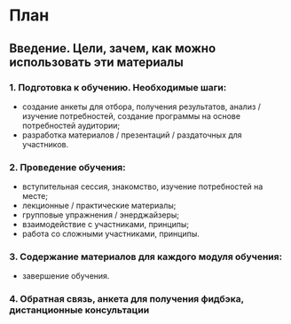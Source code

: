 # План

## Введение. Цели, зачем, как можно использовать эти материалы
### 1. Подготовка к обучению. Необходимые шаги:
- создание анкеты для отбора, получения результатов, анализ / изучение потребностей, создание программы на основе потребностей аудитории;
- разработка материалов / презентаций / раздаточных для участников.

### 2. Проведение обучения:
- вступительная сессия, знакомство, изучение потребностей на месте;
- лекционные / практические материалы;
- групповые упражнения / энерджайзеры;
- взаимодействие с участниками, принципы;
- работа со сложными участниками, принципы.

### 3. Содержание материалов для каждого модуля обучения:
- завершение обучения.

### 4. Обратная связь, анкета для получения фидбэка, дистанционные консультации
